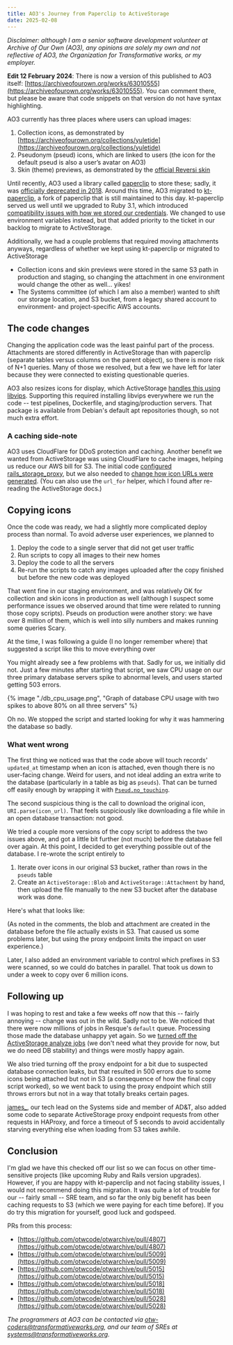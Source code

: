 ```yaml
---
title: AO3's Journey from Paperclip to ActiveStorage
date: 2025-02-08
---
```


_Disclaimer: although I am a senior software development volunteer at Archive of Our Own (AO3), any opinions are solely my own and not reflective of AO3, the Organization for Transformative works, or my employer._

**Edit 12 February 2024**: There is now a version of this published to AO3 itself:
[https://archiveofourown.org/works/63010555](https://archiveofourown.org/works/63010555).
You can comment there, but please be aware that code snippets on that version do not have syntax
highlighting.

AO3 currently has three places where users can upload images:

1. Collection icons, as demonstrated by
   [https://archiveofourown.org/collections/yuletide](https://archiveofourown.org/collections/yuletide)
1. Pseudonym (pseud) icons, which are linked to users (the icon for the default
   pseud is also a user’s avatar on AO3)
1. Skin (theme) previews, as demonstrated by the
   [official Reversi skin](https://archiveofourown.org/skins/929)

Until recently, AO3 used a library called [paperclip](https://github.com/thoughtbot/paperclip)
to store these; sadly, it was
[officially deprecated in 2018](https://thoughtbot.com/blog/closing-the-trombone).
Around this time, AO3 migrated to [kt-paperclip](https://github.com/kreeti/kt-paperclip), a fork of
paperclip that is still maintained to this day. kt-paperclip served us well until we upgraded to Ruby
3.1, which introduced
[compatibility issues with how we stored our credentials](https://github.com/kreeti/kt-paperclip/pull/135).
We changed to use environment variables instead, but that added priority to the ticket in our backlog
to migrate to ActiveStorage.

Additionally, we had a couple problems that required moving attachments anyways, regardless of
whether we kept using kt-paperclip or migrated to ActiveStorage

- Collection icons and skin previews were stored in the same S3 path in production and staging,
  so changing the attachment in one environment would change the other as well… yikes!
- The Systems committee (of which I am also a member) wanted to shift our storage location,
  and S3 bucket, from a legacy shared account to environment- and project-specific AWS accounts.

## The code changes

Changing the application code was the least painful part of the process. Attachments are stored
differently in ActiveStorage than with paperclip (separate tables versus columns on the parent object),
so there is more risk of N+1 queries. Many of those we resolved, but a few we have left for later
because they were connected to existing questionable queries.

AO3 also resizes icons for display, which ActiveStorage
[handles this using libvips](https://guides.rubyonrails.org/active_storage_overview.html#requirements).
Supporting this required installing libvips everywhere we run the code -- test pipelines, Dockerfile,
and staging/production servers. That package is available from Debian's default apt repositories
though, so not much extra effort.

### A caching side-note

AO3 uses CloudFlare for DDoS protection and caching. Another benefit we wanted from ActiveStorage
was using CloudFlare to cache images, helping us reduce our AWS bill for S3. The initial code
[configured rails_storage_proxy](https://github.com/otwcode/otwarchive/pull/4807/commits/0662741a06a430c2673da63cd368744b7713c5d0),
but we also needed to [change how icon URLs were generated](https://github.com/otwcode/otwarchive/pull/5009/files).
(You can also use the `url_for` helper, which I found after re-reading the ActiveStorage docs.)

## Copying icons

Once the code was ready, we had a slightly more complicated deploy process than normal. To avoid
adverse user experiences, we planned to

1. Deploy the code to a single server that did not get user traffic
1. Run scripts to copy all images to their new homes
1. Deploy the code to all the servers
1. Re-run the scripts to catch any images uploaded after the copy finished but before the new code
   was deployed

That went fine in our staging environment, and was relatively OK for collection and skin icons in
production as well (although I suspect some performance issues we observed around that time were
related to running those copy scripts). Pseuds on production were another story: we have over 8 million
of them, which is well into silly numbers and makes running some queries Scary.

At the time, I was following a guide (I no longer remember where) that suggested a script like this
to move everything over

<script src="https://gist.github.com/brianjaustin/aba4eaffa07e312bc6100b6f0c121ce6.js"></script>

You might already see a few problems with that. Sadly for us, we initially did not.
Just a few minutes after starting that script, we saw CPU usage on our three primary database
servers spike to abnormal levels, and users started getting 503 errors.

{% image "./db_cpu_usage.png", "Graph of database CPU usage with two spikes to above 80% on all three servers" %}

Oh no. We stopped the script and started looking for why it was hammering the database so badly.

### What went wrong

The first thing we noticed was that the code above will touch records' `updated_at` timestamp
when an icon is attached, even though there is no user-facing change. Weird for users,
and not ideal adding an extra write to the database (particularly in a table as big as `pseuds`).
That can be turned off easily enough by wrapping it with
[`Pseud.no_touching`](https://api.rubyonrails.org/classes/ActiveRecord/NoTouching/ClassMethods.html).

The second suspicious thing is the call to download the original icon, `URI.parse(icon_url)`.
That feels suspiciously like downloading a file while in an open database transaction: not good.

We tried a couple more versions of the copy script to address the two issues above, and got a little
bit further (not much) before the database fell over again. At this point, I decided to get everything
possible out of the database. I re-wrote the script entirely to

1. Iterate over icons in our original S3 bucket, rather than rows in the `pseuds` table
1. Create an `ActiveStorage::Blob` and `ActiveStorage::Attachment` by hand, then upload the file
   manually to the new S3 bucket after the database work was done.

Here's what that looks like:

<script src="https://gist.github.com/brianjaustin/d74eda0dcfd07d80bf26a475529179c1.js"></script>

(As noted in the comments, the blob and attachment are created in the database before the file
actually exists in S3. That caused us some problems later, but using the proxy endpoint limits
the impact on user experience.)

Later, I also added an environment variable to control which prefixes in S3 were scanned,
so we could do batches in parallel. That took us down to under a week to copy over 6 million icons.

## Following up

I was hoping to rest and take a few weeks off now that this -- fairly annoying -- change was out
in the wild. Sadly not to be. We noticed that there were now millions of jobs in Resque's `default`
queue. Processing those made the database unhappy yet again. So we [turned off the ActiveStorage
analyze jobs](https://github.com/otwcode/otwarchive/pull/5028) (we don't need what they provide
for now, but we do need DB stability) and things were mostly happy again.

We also tried turning off the proxy endpoint for a bit due to suspected database connection leaks,
but that resulted in 500 errors due to some icons being attached but not in S3 (a consequence
of how the final copy script worked), so we went back to using the proxy endpoint which still throws
errors but not in a way that totally breaks certain pages.

[james\_](https://github.com/zz9pzza), our tech lead on the Systems side and member of AD&T, also
added some code to separate ActiveStorage proxy endpoint requests from other requests in HAProxy,
and force a timeout of 5 seconds to avoid accidentally starving everything else when loading from
S3 takes awhile.

## Conclusion

I'm glad we have this checked off our list so we can focus on other time-sensitive projects
(like upcoming Ruby and Rails version upgrades). However, if you are happy with kt-paperclip
and not facing stability issues, I would not recommend doing this migration. It was quite a lot of
trouble for our -- fairly small -- SRE team, and so far the only big benefit has been caching
requests to S3 (which we were paying for each time before). If you do try this migration for yourself,
good luck and godspeed.

PRs from this process:

- [https://github.com/otwcode/otwarchive/pull/4807](https://github.com/otwcode/otwarchive/pull/4807)
- [https://github.com/otwcode/otwarchive/pull/5009](https://github.com/otwcode/otwarchive/pull/5009)
- [https://github.com/otwcode/otwarchive/pull/5015](https://github.com/otwcode/otwarchive/pull/5015)
- [https://github.com/otwcode/otwarchive/pull/5018](https://github.com/otwcode/otwarchive/pull/5018)
- [https://github.com/otwcode/otwarchive/pull/5028](https://github.com/otwcode/otwarchive/pull/5028)

_The programmers at AO3 can be contacted via otw-coders@transformativeworks.org, and our team of
SREs at systems@transformativeworks.org._
